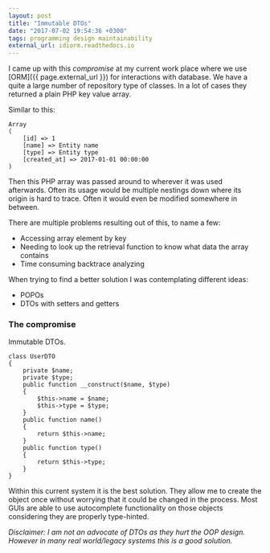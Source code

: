 ```yaml
---
layout: post
title: "Immutable DTOs"
date: "2017-07-02 19:54:36 +0300"
tags: programming design maintainability
external_url: idiorm.readthedocs.io
---
```


I came up with this *compromise* at my current work place where we use [ORM]({{ page.external_url }}) for interactions with database. We have a quite a large number of repository type of classes. In a lot of cases they returned a plain PHP key value array.

Similar to this:
```
Array
(
    [id] => 1
    [name] => Entity name
    [type] => Entity type
    [created_at] => 2017-01-01 00:00:00
)
```

Then this PHP array was passed around to wherever it was used afterwards. Often its usage would be multiple nestings down where its origin is hard to trace. Often it would even be modified somewhere in between.

There are multiple problems resulting out of this, to name a few:
* Accessing array element by key
* Needing to look up the retrieval function to know what data the array contains
* Time consuming backtrace analyzing

When trying to find a better solution I was contemplating different ideas:
* POPOs
* DTOs with setters and getters

### The compromise

Immutable DTOs.

```
class UserDTO
{
    private $name;
    private $type;
    public function __construct($name, $type)
    {
        $this->name = $name;
        $this->type = $type;
    }
    public function name()
    {
        return $this->name;
    }
    public function type()
    {
        return $this->type;
    }
}
```

Within this current system it is the best solution. They allow me to create the object once without worrying that it could be changed in the process. Most GUIs are able to use autocomplete functionality on those objects considering they are properly type-hinted.

*Disclaimer: I am not an advocate of DTOs as they hurt the OOP design. However in many real world/legacy systems this is a good solution.*
